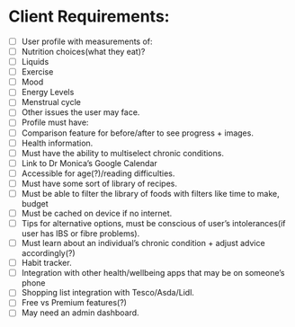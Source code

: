 # Client Requirements:

- [ ]  User profile with measurements of:
  - [ ]  Nutrition choices(what they eat)?
  - [ ]  Liquids
  - [ ]  Exercise
  - [ ]  Mood
  - [ ]  Energy Levels
  - [ ]  Menstrual cycle
  - [ ]  Other issues the user may face.
- [ ]  Profile must have:
  - [ ]  Comparison feature for before/after to see progress + images.
  - [ ]  Health information.
- [ ]  Must have the ability to multiselect chronic conditions.
- [ ]  Link to Dr Monica’s Google Calendar
- [ ]  Accessible for age(?)/reading difficulties.
- [ ]  Must have some sort of library of recipes.
  - [ ]  Must be able to filter the library of foods with filters like time to make, budget
  - [ ]  Must be cached on device if no internet.
- [ ]  Tips for alternative options, must be conscious of user’s intolerances(if user has IBS or fibre problems).
- [ ]  Must learn about an individual’s chronic condition + adjust advice accordingly(?)
- [ ]  Habit tracker.
- [ ]  Integration with other health/wellbeing apps that may be on someone’s phone
- [ ]  Shopping list integration with Tesco/Asda/Lidl.
- [ ]  Free vs Premium features(?)
- [ ]  May need an admin dashboard.
